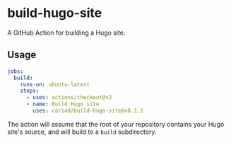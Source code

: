 # build-hugo-site

A GitHub Action for building a Hugo site.

## Usage

```yaml
jobs:
  build:
    runs-on: ubuntu-latest
    steps:
      - uses: actions/checkout@v2
      - name: Build Hugo site
        uses: cariad/build-hugo-site@v0.1.1
```

The action will assume that the root of your repository contains your Hugo site's source, and will build to a `build` subdirectory.
